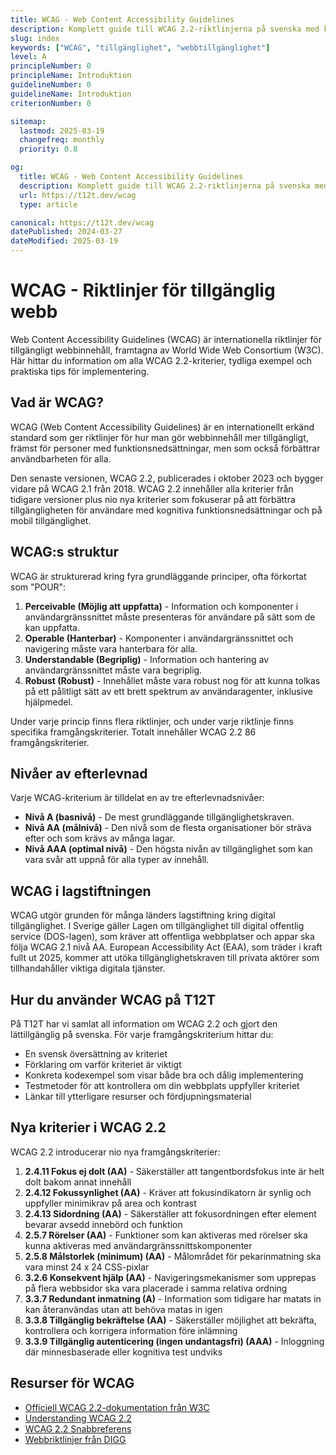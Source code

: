 ```yaml
---
title: WCAG - Web Content Accessibility Guidelines
description: Komplett guide till WCAG 2.2-riktlinjerna på svenska med kodexempel, testmetoder och praktiska tips för implementering.
slug: index
keywords: ["WCAG", "tillgänglighet", "webbtillgänglighet"]
level: A
principleNumber: 0
principleName: Introduktion
guidelineNumber: 0
guidelineName: Introduktion
criterionNumber: 0

sitemap:
  lastmod: 2025-03-19
  changefreq: monthly
  priority: 0.8

og:
  title: WCAG - Web Content Accessibility Guidelines
  description: Komplett guide till WCAG 2.2-riktlinjerna på svenska med kodexempel, testmetoder och praktiska tips för implementering.
  url: https://t12t.dev/wcag
  type: article

canonical: https://t12t.dev/wcag
datePublished: 2024-03-27
dateModified: 2025-03-19
---
```


# WCAG - Riktlinjer för tillgänglig webb

Web Content Accessibility Guidelines (WCAG) är internationella riktlinjer för tillgängligt webbinnehåll, framtagna av World Wide Web Consortium (W3C). Här hittar du information om alla WCAG 2.2-kriterier, tydliga exempel och praktiska tips för implementering.

## Vad är WCAG?

WCAG (Web Content Accessibility Guidelines) är en internationellt erkänd standard som ger riktlinjer för hur man gör webbinnehåll mer tillgängligt, främst för personer med funktionsnedsättningar, men som också förbättrar användbarheten för alla.

Den senaste versionen, WCAG 2.2, publicerades i oktober 2023 och bygger vidare på WCAG 2.1 från 2018. WCAG 2.2 innehåller alla kriterier från tidigare versioner plus nio nya kriterier som fokuserar på att förbättra tillgängligheten för användare med kognitiva funktionsnedsättningar och på mobil tillgänglighet.

## WCAG:s struktur

WCAG är strukturerad kring fyra grundläggande principer, ofta förkortat som "POUR":

1. **Perceivable (Möjlig att uppfatta)** - Information och komponenter i användargränssnittet måste presenteras för användare på sätt som de kan uppfatta.
2. **Operable (Hanterbar)** - Komponenter i användargränssnittet och navigering måste vara hanterbara för alla.
3. **Understandable (Begriplig)** - Information och hantering av användargränssnittet måste vara begriplig.
4. **Robust (Robust)** - Innehållet måste vara robust nog för att kunna tolkas på ett pålitligt sätt av ett brett spektrum av användaragenter, inklusive hjälpmedel.

Under varje princip finns flera riktlinjer, och under varje riktlinje finns specifika framgångskriterier. Totalt innehåller WCAG 2.2 86 framgångskriterier.

## Nivåer av efterlevnad

Varje WCAG-kriterium är tilldelat en av tre efterlevnadsnivåer:

- **Nivå A (basnivå)** - De mest grundläggande tillgänglighetskraven.
- **Nivå AA (målnivå)** - Den nivå som de flesta organisationer bör sträva efter och som krävs av många lagar.
- **Nivå AAA (optimal nivå)** - Den högsta nivån av tillgänglighet som kan vara svår att uppnå för alla typer av innehåll.

## WCAG i lagstiftningen

WCAG utgör grunden för många länders lagstiftning kring digital tillgänglighet. I Sverige gäller Lagen om tillgänglighet till digital offentlig service (DOS-lagen), som kräver att offentliga webbplatser och appar ska följa WCAG 2.1 nivå AA. European Accessibility Act (EAA), som träder i kraft fullt ut 2025, kommer att utöka tillgänglighetskraven till privata aktörer som tillhandahåller viktiga digitala tjänster.

## Hur du använder WCAG på T12T

På T12T har vi samlat all information om WCAG 2.2 och gjort den lättillgänglig på svenska. För varje framgångskriterium hittar du:

- En svensk översättning av kriteriet
- Förklaring om varför kriteriet är viktigt
- Konkreta kodexempel som visar både bra och dålig implementering
- Testmetoder för att kontrollera om din webbplats uppfyller kriteriet
- Länkar till ytterligare resurser och fördjupningsmaterial

## Nya kriterier i WCAG 2.2

WCAG 2.2 introducerar nio nya framgångskriterier:

1. **2.4.11 Fokus ej dolt (AA)** - Säkerställer att tangentbordsfokus inte är helt dolt bakom annat innehåll
2. **2.4.12 Fokussynlighet (AA)** - Kräver att fokusindikatorn är synlig och uppfyller minimikrav på area och kontrast
3. **2.4.13 Sidordning (AA)** - Säkerställer att fokusordningen efter element bevarar avsedd innebörd och funktion
4. **2.5.7 Rörelser (AA)** - Funktioner som kan aktiveras med rörelser ska kunna aktiveras med användargränssnittskomponenter
5. **2.5.8 Målstorlek (minimum) (AA)** - Målområdet för pekarinmatning ska vara minst 24 x 24 CSS-pixlar
6. **3.2.6 Konsekvent hjälp (AA)** - Navigeringsmekanismer som upprepas på flera webbsidor ska vara placerade i samma relativa ordning
7. **3.3.7 Redundant inmatning (A)** - Information som tidigare har matats in kan återanvändas utan att behöva matas in igen
8. **3.3.8 Tillgänglig bekräftelse (AA)** - Säkerställer möjlighet att bekräfta, kontrollera och korrigera information före inlämning
9. **3.3.9 Tillgänglig autenticering (ingen undantagsfri) (AAA)** - Inloggning där minnesbaserade eller kognitiva test undviks

## Resurser för WCAG

- [Officiell WCAG 2.2-dokumentation från W3C](https://www.w3.org/TR/WCAG22/)
- [Understanding WCAG 2.2](https://www.w3.org/WAI/WCAG22/Understanding/)
- [WCAG 2.2 Snabbreferens](https://www.w3.org/WAI/WCAG22/quickref/)
- [Webbriktlinjer från DIGG](https://www.digg.se/webbriktlinjer/alla-webbriktlinjer)
